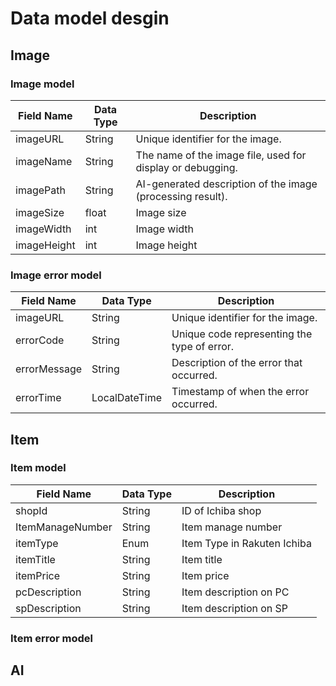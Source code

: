 # Data model desgin

## Image

### Image model

| Field Name  | Data Type | Description                                                |
|-------------|-----------|------------------------------------------------------------|
| imageURL    | String    | Unique identifier for the image.                           |
| imageName   | String    | The name of the image file, used for display or debugging. |
| imagePath   | String    | AI-generated description of the image (processing result). |
| imageSize   | float     | Image size                                                 |
| imageWidth  | int       | Image width                                                |
| imageHeight | int       | Image height                                               |


### Image error model

| Field Name   | Data Type     | Description                                    |
|--------------|---------------|------------------------------------------------|
| imageURL     | String        | Unique identifier for the image.               |
| errorCode    | String        | Unique code representing the type of error.    |
| errorMessage | String        | Description of the error that occurred.        |
| errorTime    | LocalDateTime | Timestamp of when the error occurred.          |


## Item

### Item model

| Field Name       | Data Type | Description                 |
|------------------|-----------|-----------------------------|
| shopId           | String    | ID of Ichiba shop           |
| ItemManageNumber | String    | Item manage number          |
| itemType         | Enum      | Item Type in Rakuten Ichiba |
| itemTitle        | String    | Item title                  |
| itemPrice        | String    | Item price                  |
| pcDescription    | String    | Item description on PC      |
| spDescription    | String    | Item description on SP      |


### Item error model

## AI